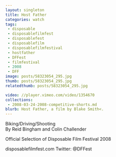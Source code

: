```yaml
---
layout: singleton
title: Host Father
categories: watch
tags:
 - disposable
 - disposablefilmfest
 - disposablefest
 - disposablefilm
 - disposablefilmfestival
 - hostfather
 - DFFest
 - filmfestival
 - 2008
 - DFF
image: posts/58323054_295.jpg
thumb: posts/58323054_295.jpg
relatedthumb: posts/58323054_295.jpg

video: //player.vimeo.com/video/1354670
collections:
 - 2008-03-24-2008-competitive-shorts.md
blurb: Host Father, a film by Blake Smith<.
---
```


Biking/Driving/Shooting  
By Reid Bingham and Colin Challender

Official Selection of Disposable Film Festival 2008

disposablefilmfest.com
Twitter: @DFFest